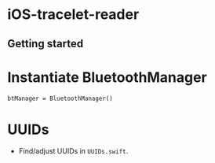# iOS-tracelet-reader



## Getting started


# Instantiate BluetoothManager

`btManager = BluetoothManager()`


# UUIDs
- Find/adjust UUIDs in `UUIDs.swift`.


